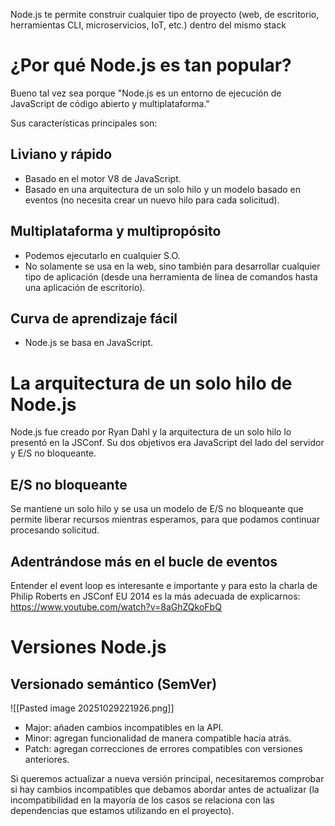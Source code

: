 Node.js te permite construir cualquier tipo de proyecto (web, de escritorio, herramientas CLI, microservicios, IoT, etc.) dentro del mismo stack
# ¿Por qué Node.js es tan popular?
Bueno tal vez sea porque "Node.js es un entorno de ejecución de JavaScript de código abierto y multiplataforma."

Sus características principales son:
## Liviano y rápido
- Basado en el motor V8 de JavaScript.
- Basado en una arquitectura de un solo hilo y un modelo basado en eventos (no necesita crear un nuevo hilo para cada solicitud).
## Multiplataforma y multipropósito
- Podemos ejecutarlo en cualquier S.O.
- No solamente se usa en la web, sino también para desarrollar cualquier tipo de aplicación (desde una herramienta de línea de comandos hasta una aplicación de escritorio).
## Curva de aprendizaje fácil
- Node.js se basa en JavaScript.
# La arquitectura de un solo hilo de Node.js

Node.js fue creado por Ryan Dahl y la arquitectura de un solo hilo lo presentó en la JSConf. Su dos objetivos era JavaScript del lado del servidor y E/S no bloqueante.
## E/S no bloqueante
Se mantiene un solo hilo y se usa un modelo de E/S no bloqueante que permite liberar recursos mientras esperamos, para que podamos continuar procesando solicitud.
## Adentrándose más en el bucle de eventos
Entender el event loop es interesante e importante y para esto la charla de Philip Roberts en JSConf EU 2014 es la más adecuada de explicarnos: https://www.youtube.com/watch?v=8aGhZQkoFbQ
# Versiones Node.js 
## Versionado semántico (SemVer)
![[Pasted image 20251029221926.png]]
- Major: añaden cambios incompatibles en la API.
- Minor: agregan funcionalidad de manera compatible hacia atrás.
- Patch: agregan correcciones de errores compatibles con versiones anteriores.

Si queremos actualizar a nueva versión principal, necesitaremos comprobar si hay cambios incompatibles que debamos abordar antes de actualizar (la incompatibilidad en la mayoría de los casos se relaciona con las dependencias que estamos utilizando en el proyecto).
